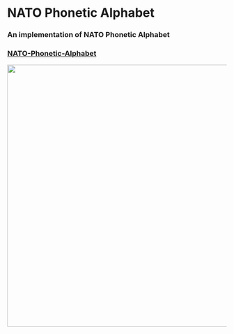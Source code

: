 # NATO Phonetic Alphabet

### An implementation of NATO Phonetic Alphabet 
### [NATO-Phonetic-Alphabet](https://repl.it/@abhijeetpandit/NATOPhoneticAlphabet?embed=1&output=1#main.py)

<img src= 'https://user-images.githubusercontent.com/65078610/106498276-2a021500-64e5-11eb-9a84-c0b04242ece5.gif' width="600">